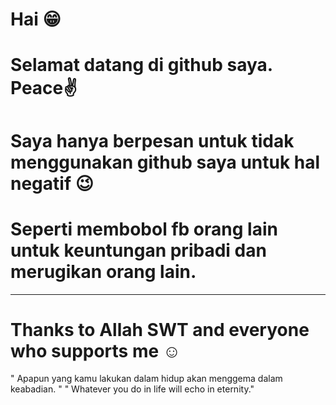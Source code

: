 # Hai 😁
# Selamat datang di github saya. Peace✌️
# Saya hanya berpesan untuk tidak menggunakan github saya untuk hal negatif 😉
# Seperti membobol fb orang lain untuk keuntungan pribadi dan merugikan orang lain.
_____
# Thanks to Allah SWT and everyone who supports me ☺️

" Apapun yang kamu lakukan dalam hidup akan menggema dalam keabadian. "
" Whatever you do in life will echo in eternity."
